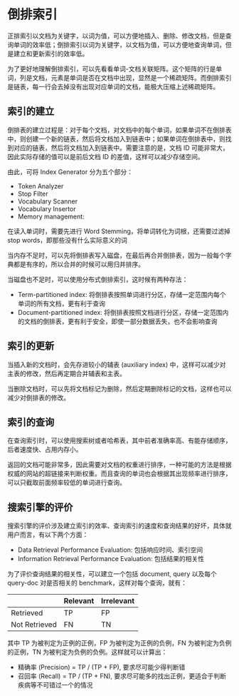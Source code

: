 
# 倒排索引

正排索引以文档为关键字，以词为值，可以方便地插入、删除、修改文档，但是查询单词的效率低；倒排索引以词为关键字，以文档为值，可以方便地查询单词，但是建立和更新索引的效率低。

为了更好地理解倒排索引，可以先看看单词-文档关联矩阵。这个矩阵的行是单词，列是文档，元素是单词是否在文档中出现，显然是一个稀疏矩阵。而倒排索引是链表，每一行会去掉没有出现对应单词的文档，能极大压缩上述稀疏矩阵。


## 索引的建立

倒排表的建立过程是：对于每个文档，对文档中的每个单词，如果单词不在倒排表中，则创建一个新的链表，然后将文档加入到链表中；如果单词在倒排表中，则找到对应的链表，然后将文档加入到链表中。需要注意的是，文档 ID 可能非常大，因此实际存储的值可以是前后文档 ID 的差值，这样可以减少存储空间。

由此，可将 Index Generator 分为五个部分：

- Token Analyzer
- Stop Filter
- Vocabulary Scanner
- Vocabulary Insertor
- Memory management:

在读入单词时，需要先进行 Word Stemming，将单词转化为词根，还需要过滤掉 stop words，即那些没有什么实际意义的词

当内存不足时，可以先将倒排表写入磁盘，在最后再合并倒排表，因为一般每个字典都是有序的，所以合并的时候可以用归并排序。

当磁盘也不足时，可以使用分布式倒排索引，这时候有两种存法：

- Term-partitioned index: 将倒排表按照单词进行分区，存储一定范围内每个单词的所有文档，更有利于查询
- Document-partitioned index: 将倒排表按照文档进行分区，存储一定范围内的文档的倒排表，更有利于安全，即使一部分数据丢失，也不会影响查询


## 索引的更新

当插入新的文档时，会先存进较小的辅表 (auxiliary index) 中，这样可以减少对主表的修改，然后再定期合并辅表和主表。

当删除文档时，可以先将文档标记为删除，然后定期删除标记的文档，这样也可以减少对倒排表的修改。


## 索引的查询

在查询索引时，可以使用搜索树或者哈希表，其中前者准确率高、有能存储顺序，后者速度快、占用内存小。

返回的文档可能非常多，因此需要对文档的权重进行排序，一种可能的方法是根据权威的网站的超链接来判断权重。而且查询的单词也会根据其出现频率进行排序，可以只截取前面频率较低的单词进行查询。


## 搜索引擎的评价

搜索引擎的评价涉及建立索引的效率、查询索引的速度和查询结果的好坏，具体就用户而言，有以下两个方面：

- Data Retrieval Performance Evaluation: 包括响应时间、索引空间
- Information Retrieval Performance Evaluation: 包括结果的相关性

为了评价查询结果的相关性，可以建立一个包括 document, query 以及每个 query-doc 对是否相关的 benchmark，这样对每个查询，就有：

| | Relevant | Irrelevant |
| --- | --- | --- |
| Retrieved | TP | FP |
| Not Retrieved | FN | TN |

其中 TP 为被判定为正例的正例，FP 为被判定为正例的负例，FN 为被判定为负例的正例，TN 为被判定为负例的负例。这样就可以计算出：

- 精确率 (Precision) = TP / (TP + FP), 要求尽可能少得判断错
- 召回率 (Recall) = TP / (TP + FN), 要求尽可能多的找出正例，更适合于判断疾病等不可错过一个的情况
